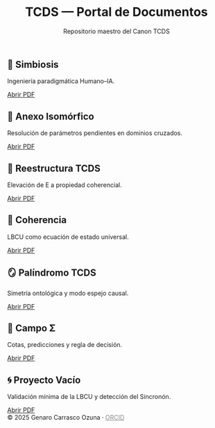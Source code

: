 </head>
<body>
  <header>
    <h1>TCDS — Portal de Documentos</h1>
    <p class="subtitle">Repositorio maestro del Canon TCDS</p>
  </header>

  <main>
    <section class="grid">
      <div class="card">
        <h2>🤝 Simbiosis</h2>
        <p>Ingeniería paradigmática Humano–IA.</p>
        <a class="btn" href="docs/simbiosis.pdf" target="_blank" rel="noopener">Abrir PDF</a>
      </div>

  <div class="card">
        <h2>🔁 Anexo Isomórfico</h2>
        <p>Resolución de parámetros pendientes en dominios cruzados.</p>
        <a class="btn" href="docs/anexo_isomorfico.pdf" target="_blank" rel="noopener">Abrir PDF</a>
      </div>

   <div class="card">
        <h2>📐 Reestructura TCDS</h2>
        <p>Elevación de E a propiedad coherencial.</p>
        <a class="btn" href="docs/propuestareestructuradatcds.pdf" target="_blank" rel="noopener">Abrir PDF</a>
      </div>

 <div class="card">
        <h2>🧠 Coherencia</h2>
        <p>LBCU como ecuación de estado universal.</p>
        <a class="btn" href="docs/coherencia.pdf" target="_blank" rel="noopener">Abrir PDF</a>
      </div>

 <div class="card">
        <h2>🪞 Palíndromo TCDS</h2>
        <p>Simetría ontológica y modo espejo causal.</p>
        <a class="btn" href="docs/modelopalindromotcds.pdf" target="_blank" rel="noopener">Abrir PDF</a>
      </div>

 <div class="card">
        <h2>📡 Campo Σ</h2>
        <p>Cotas, predicciones y regla de decisión.</p>
        <a class="btn" href="docs/reestructuradesigmaysu_campo.pdf" target="_blank" rel="noopener">Abrir PDF</a>
      </div>

 <div class="card">
        <h2>🌀 Proyecto Vacío</h2>
        <p>Validación mínima de la LBCU y detección del Sincronón.</p>
        <a class="btn" href="docs/proyecto_vacio.pdf" target="_blank" rel="noopener">Abrir PDF</a>
      </div>
    </section>
  </main>

  <footer>
    © 2025 Genaro Carrasco Ozuna · 
    <a href="https://orcid.org/0009-0005-6358-9910" style="color:#888" target="_blank" rel="noopener">ORCID</a>
  </footer>
</body>
</html>
